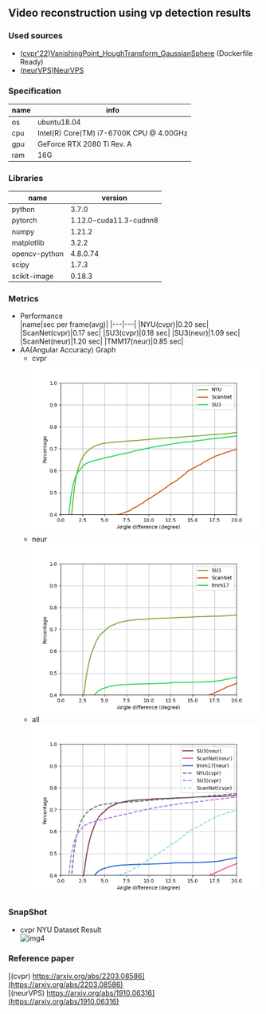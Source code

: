 ## Video reconstruction using vp detection results  
### Used sources
- [(cvpr'22)VanishingPoint_HoughTransform_GaussianSphere](https://github.com/yanconglin/VanishingPoint_HoughTransform_GaussianSphere) (Dockerfile Ready)
- [(neurVPS)NeurVPS](https://github.com/zhou13/neurvps)  

### Specification  
|name|info|
|---|---|
|os|ubuntu18.04|
|cpu|Intel(R) Core(TM) i7-6700K CPU @ 4.00GHz|
|gpu|GeForce RTX 2080 Ti Rev. A|
|ram|16G|


### Libraries 
|name|version|
|---|---|
|python|3.7.0|
|pytorch|1.12.0-cuda11.3-cudnn8|
|numpy|1.21.2|
|matplotlib|3.2.2|
|opencv-python|4.8.0.74|
|scipy|1.7.3|
|scikit-image|0.18.3|

### Metrics  
- Performance  
    |name|sec per frame(avg)|
    |---|---|
    |NYU(cvpr)|0.20 sec|
    |ScanNet(cvpr)|0.17 sec|
    |SU3(cvpr)|0.18 sec|
    |SU3(neur)|1.09 sec|
    |ScanNet(neur)|1.20 sec|
    |TMM17(neur)|0.85 sec|
- AA(Angular Accuracy) Graph  
    - cvpr  
    ![img1](https://github.com/Oldentomato/detect_vp-reconstruction_vid/blob/main/README_imgs/AA_graph_cvpr.png)  
    - neur  
    ![img2](https://github.com/Oldentomato/detect_vp-reconstruction_vid/blob/main/README_imgs/AA_graph_neur.png)  
   - all  
    ![img3](https://github.com/Oldentomato/detect_vp-reconstruction_vid/blob/main/README_imgs/AA_graph.png)  

 ### SnapShot  
 - cvpr NYU Dataset Result  
   ![img4](https://github.com/Oldentomato/detect_vp-reconstruction_vid/blob/main/README_imgs/snapshot.gif)

### Reference paper  
[(cvpr) https://arxiv.org/abs/2203.08586](https://arxiv.org/abs/2203.08586)  
[(neurVPS) https://arxiv.org/abs/1910.06316](https://arxiv.org/abs/1910.06316)
